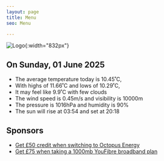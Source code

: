 ```yaml
---
layout: page
title: Menu
seo: Menu

---
```


![Logo](/images/logo.jpg){:width="832px"}

<!-- weather_marker starts -->
## On Sunday, 01 June 2025

- The average temperature today is 10.45˚C,
- With highs of 11.66˚C and lows of 10.29˚C,
- It may feel like 9.9˚C with few clouds
- The wind speed is 0.45m/s and visibility is 10000m
- The pressure is 1016hPa and humidity is 90%
- The sun will rise at 03:54 and set at 20:18

<!-- weather_marker ends -->

## Sponsors

- [Get £50 credit when switching to Octopus Energy](https://bit.ly/3oD1nnS)
- [Get £75 when taking a 1000mb YouFibre broadband plan](https://aklam.io/91zWhU?)
